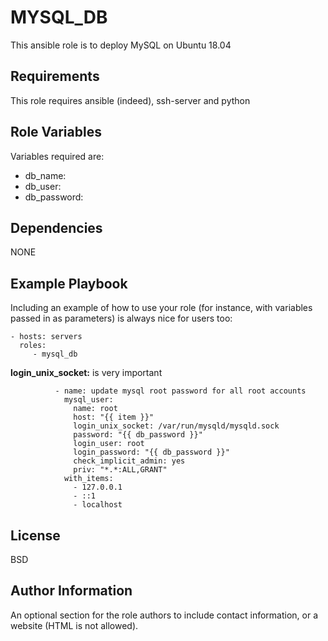 MYSQL_DB
=========

This ansible role is to deploy MySQL on Ubuntu 18.04

Requirements
------------

This role requires ansible (indeed), ssh-server and python

Role Variables
--------------

Variables required are:
- db_name: 
- db_user: 
- db_password:

Dependencies
------------

NONE


Example Playbook
----------------

Including an example of how to use your role (for instance, with variables passed in as parameters) is always nice for users too:

    - hosts: servers
      roles:
         - mysql_db 

**login_unix_socket:** is very important
```
          - name: update mysql root password for all root accounts
            mysql_user:
              name: root
              host: "{{ item }}"
              login_unix_socket: /var/run/mysqld/mysqld.sock
              password: "{{ db_password }}"
              login_user: root
              login_password: "{{ db_password }}"
              check_implicit_admin: yes
              priv: "*.*:ALL,GRANT"
            with_items:
              - 127.0.0.1
              - ::1
              - localhost
```

License
-------

BSD

Author Information
------------------

An optional section for the role authors to include contact information, or a website (HTML is not allowed).

